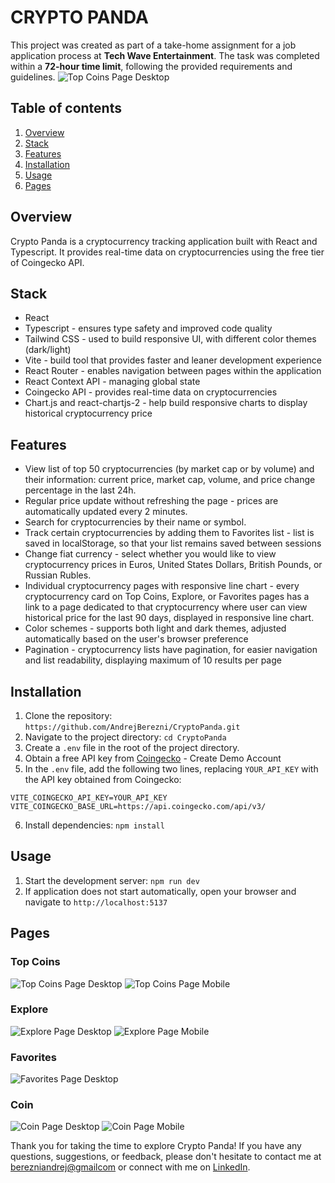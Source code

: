 # CRYPTO PANDA
This project was created as part of a take-home assignment for a job application process at **Tech Wave Entertainment**. The task was completed within a **72-hour time limit**, following the provided requirements and guidelines.
![Top Coins Page Desktop](/public/screenshots/topcoinspage-desktop-dark.jpeg)

## Table of contents

1. [Overview](#overview)
2. [Stack](#stack)
3. [Features](#features)
4. [Installation](#installation)
5. [Usage](#usage)
6. [Pages](#pages)

## Overview

Crypto Panda is a cryptocurrency tracking application built with React and Typescript. It provides real-time data on cryptocurrencies using the free tier of Coingecko API.

## Stack

- React
- Typescript - ensures type safety and improved code quality
- Tailwind CSS - used to build responsive UI, with different color themes (dark/light)
- Vite - build tool that provides faster and leaner development experience
- React Router - enables navigation between pages within the application
- React Context API - managing global state
- Coingecko API - provides real-time data on cryptocurrencies
- Chart.js and react-chartjs-2 - help build responsive charts to display historical cryptocurrency price

## Features

- View list of top 50 cryptocurrencies (by market cap or by volume) and their information: current price, market cap, volume, and price change percentage in the last 24h.
- Regular price update without refreshing the page - prices are automatically updated every 2 minutes.
- Search for cryptocurrencies by their name or symbol.
- Track certain cryptocurrencies by adding them to Favorites list - list is saved in localStorage, so that your list remains saved between sessions
- Change fiat currency - select whether you would like to view cryptocurrency prices in Euros, United States Dollars, British Pounds, or Russian Rubles.
- Individual cryptocurrency pages with responsive line chart - every cryptocurrency card on Top Coins, Explore, or Favorites pages has a link to a page dedicated to that cryptocurrency where user can view historical price for the last 90 days, displayed in responsive line chart.
- Color schemes - supports both light and dark themes, adjusted automatically based on the user's browser preference
- Pagination - cryptocurrency lists have pagination, for easier navigation and list readability, displaying maximum of 10 results per page

## Installation

1. Clone the repository: `https://github.com/AndrejBerezni/CryptoPanda.git`
2. Navigate to the project directory: `cd CryptoPanda`
3. Create a `.env` file in the root of the project directory.
4. Obtain a free API key from [Coingecko](https://www.coingecko.com/en/api/pricing) - Create Demo Account
5. In the `.env` file, add the following two lines, replacing `YOUR_API_KEY` with the API key obtained from Coingecko:

```
VITE_COINGECKO_API_KEY=YOUR_API_KEY
VITE_COINGECKO_BASE_URL=https://api.coingecko.com/api/v3/
```

6. Install dependencies: `npm install`

## Usage

1. Start the development server: `npm run dev`
2. If application does not start automatically, open your browser and navigate to `http://localhost:5137`

## Pages

### Top Coins

![Top Coins Page Desktop](/public/screenshots/topcoinspage-desktop-light.jpeg)
![Top Coins Page Mobile](/public/screenshots/topcoinspage-mobile-dark.jpeg)

### Explore

![Explore Page Desktop](/public/screenshots/explorepage-desktop-light.jpeg)
![Explore Page Mobile](/public/screenshots/explorepage-mobile-dark.jpeg)

### Favorites

![Favorites Page Desktop](/public/screenshots/favoritespage-desktop-dark.jpeg)

### Coin

![Coin Page Desktop](/public/screenshots/coinpage-desktop-dark.jpeg)
![Coin Page Mobile](/public/screenshots/coinpage-mobile-light.jpeg)

Thank you for taking the time to explore Crypto Panda! If you have any questions, suggestions, or feedback, please don't hesitate to contact me at [berezniandrej@gmailcom](mailto:berezniandrej@gmail.com) or connect with me on [LinkedIn](https://www.linkedin.com/in/andrej-berezni).
